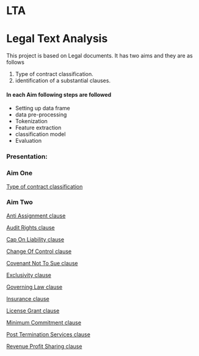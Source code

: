 # LTA

# Legal Text Analysis

This project is based on Legal documents. It has two aims and they are as follows
1. Type of contract classification.
2. identification of a substantial clauses.

#### In each Aim following steps are followed
* Setting up data frame 
* data pre-processing 
* Tokenization 
* Feature extraction 
* classification model 
* Evaluation

### Presentation: 

### Aim One
[Type of contract classification](https://github.com/sowmya-sree-b/LTA/blob/main/contract_document_type.ipynb)

### Aim Two 
[Anti Assignment clause](https://github.com/sowmya-sree-b/LTA/blob/main/Anti_Assignment_Clause.ipynb)

[Audit Rights clause](https://github.com/sowmya-sree-b/LTA/blob/main/Audit_Rights_clause.ipynb)

[Cap On Liability clause](https://github.com/sowmya-sree-b/LTA/blob/main/Cap_On_Liability_clause.ipynb)

[Change Of Control clause](https://github.com/sowmya-sree-b/LTA/blob/main/Change_Of_Control_clause.ipynb)

[Covenant Not To Sue clause](https://github.com/sowmya-sree-b/LTA/blob/main/Covenant_Not_To_Sue_clause.ipynb)

[Exclusivity clause](https://github.com/sowmya-sree-b/LTA/blob/main/Exclusivity_clause.ipynb)

[Governing Law clause](https://github.com/sowmya-sree-b/LTA/blob/main/Governing_Law_clause.ipynb)

[Insurance clause](https://github.com/sowmya-sree-b/LTA/blob/main/Insurance_clause.ipynb)

[License Grant clause](https://github.com/sowmya-sree-b/LTA/blob/main/License_Grant_clause.ipynb)

[Minimum Commitment clause](https://github.com/sowmya-sree-b/LTA/blob/main/Minimum_Commitment_clause.ipynb)

[Post Termination Services clause](https://github.com/sowmya-sree-b/LTA/blob/main/Post_Termination_Services_clause.ipynb)

[Revenue Profit Sharing clause](https://github.com/sowmya-sree-b/LTA/blob/main/Revenue_Profit_Sharing_clause.ipynb)

